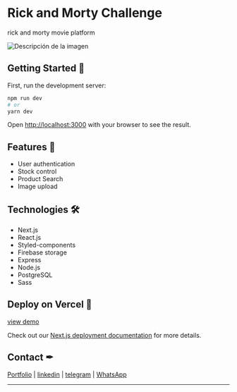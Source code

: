 # Rick and Morty Challenge

rick and morty movie platform

![Descripción de la imagen](/public/inventory.png)

## Getting Started 🚀

First, run the development server:

```bash
npm run dev
# or
yarn dev
```

Open [http://localhost:3000](http://localhost:3000) with your browser to see the result.

## Features 🧷

- User authentication
- Stock control
- Product Search
- Image upload

## Technologies 🛠

- Next.js
- React.js
- Styled-components
- Firebase storage
- Express
- Node.js
- PostgreSQL
- Sass

## Deploy on Vercel 🚀

[view demo](https://inventory-frontend-tau.vercel.app/)

Check out our [Next.js deployment documentation](https://nextjs.org/docs/deployment) for more details.

## Contact ✒

[Portfolio](https://jesudev.vercel.app/) | [linkedin](https://www.linkedin.com/in/jesus-ayarza/) | [telegram](https://t.me/jesusA1811) | [WhatsApp](https://api.whatsapp.com/send/?phone=51936129604&text&type=phone_number&app_absent=0)

---
